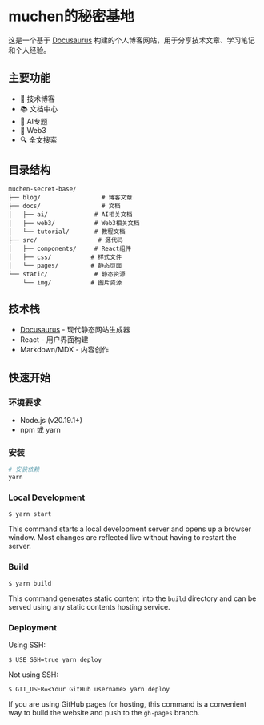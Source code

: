 # muchen的秘密基地

这是一个基于 [Docusaurus](https://docusaurus.io/) 构建的个人博客网站，用于分享技术文章、学习笔记和个人经验。

## 主要功能

- 📝 技术博客
- 📚 文档中心
- 🤖 AI专题
- 🤖 Web3
- 🔍 全文搜索

## 目录结构

```
muchen-secret-base/
├── blog/                 # 博客文章
├── docs/                 # 文档
│   ├── ai/             # AI相关文档
│   ├── web3/           # Web3相关文档
│   └── tutorial/       # 教程文档
├── src/                 # 源代码
│   ├── components/     # React组件
│   ├── css/           # 样式文件
│   └── pages/         # 静态页面
└── static/             # 静态资源
    └── img/           # 图片资源
```

## 技术栈

- [Docusaurus](https://docusaurus.io/) - 现代静态网站生成器
- React - 用户界面构建
- Markdown/MDX - 内容创作

## 快速开始

### 环境要求

- Node.js (v20.19.1+)
- npm 或 yarn

### 安装

```bash
# 安装依赖
yarn
```

### Local Development

```
$ yarn start
```

This command starts a local development server and opens up a browser window. Most changes are reflected live without having to restart the server.

### Build

```
$ yarn build
```

This command generates static content into the `build` directory and can be served using any static contents hosting service.

### Deployment

Using SSH:

```
$ USE_SSH=true yarn deploy
```

Not using SSH:

```
$ GIT_USER=<Your GitHub username> yarn deploy
```

If you are using GitHub pages for hosting, this command is a convenient way to build the website and push to the `gh-pages` branch.
